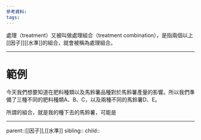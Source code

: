 ```yaml
---
參考資料:
tags:
---
```

處理（treatment）又被叫做處理組合（treatment combination），是指兩個以上[[因子]][[水準]]的組合，就會被稱為處理組合。
- - -
# 範例
今天我們想要知道在肥料種類以及馬鈴薯品種對於馬鈴薯產量的影響。所以我們準備了三種不同的肥料種類A、B、C，以及兩種不同的馬鈴薯D、E。

所謂的組合，就是我的種下去的馬鈴薯，可能是
- - -
parent::[[因子]],[[水準]]
sibling::
child::